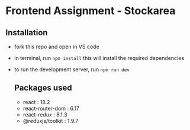 # Frontend Assignment - Stockarea

## Installation
- fork this repo and open in VS code
- in terminal, run ```npm install``` this will install the required dependencies
- to run the development server, run ```npm run dev```

  ## Packages used
  - react : 18.2
  - react-router-dom : 6.17
  - react-redux : 8.1.3
  - @reduxjs/toolkit : 1.9.7
